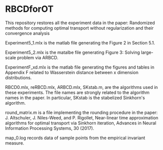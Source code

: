 # RBCDforOT

This repository restores all the experiment data in the paper: Randomized methods for computing optimal transport without regularization and their convergence analysis

Experiment5_1.mlx is the matlab file generating the Figure 2 in Section 5.1.

Experiment5_2.mlx is the matalbe file generating Figure 3: Solving large-scale problem via ARBCD.

ExperimentF_xd.mlx is the matlab file generating the figures and tables in Appendix F related to Wasserstein distance between x dimension distributions.

RBCD0.mlx, reRBCD.mlx, ARBCD.mlx, SKstab.m, are the algorithms used in these experiments. The file names are strongly related to the algorithm names in the paper. In particular, SKstab is the stabelized Sinkhorn's algorithm.

round_matrix.m is a file implementing the rounding procedure in the paper: J. Altschuler, J. Niles-Weed, and P. Rigollet, Near-linear time approximation algorithms for optimal transport via Sinkhorn iteration, Advances in Neural Information Processing Systems, 30 (2017).

map_0.log records data of sample points from the empirical invariant measure.
